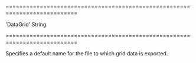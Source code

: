 ===========================================================================
<!--default-->'DataGrid'<!--/default-->
<!--type-->String<!--/type-->
===========================================================================

<!--shortDescription-->
Specifies a default name for the file to which grid data is exported.
<!--/shortDescription-->

<!--fullDescription-->

<!--/fullDescription-->